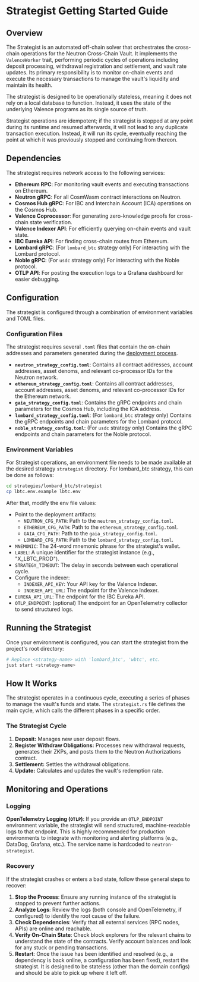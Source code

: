 # Strategist Getting Started Guide

## Overview

The Strategist is an automated off-chain solver that orchestrates the cross-chain operations for the Neutron Cross-Chain Vault. It implements the `ValenceWorker` trait, performing periodic cycles of operations including deposit processing, withdrawal registration and settlement, and vault rate updates. Its primary responsibility is to monitor on-chain events and execute the necessary transactions to manage the vault's liquidity and maintain its health.

The strategist is designed to be operationally stateless, meaning it does not rely on a local database to function. Instead, it uses the state of the underlying Valence programs as its single source of truth.

Strategist operations are idempotent; if the strategist is stopped at any point during its runtime and resumed afterwards, it will not lead to any duplicate transaction execution. Instead, it will run its cycle, eventually reaching the point at which it was previously stopped and continuing from thereon.

## Dependencies

The strategist requires network access to the following services:

- **Ethereum RPC**: For monitoring vault events and executing transactions on Ethereum.
- **Neutron gRPC**: For all CosmWasm contract interactions on Neutron.
- **Cosmos Hub gRPC**: For IBC and Interchain Account (ICA) operations on the Cosmos Hub.
- **Valence Coprocessor**: For generating zero-knowledge proofs for cross-chain state verification.
- **Valence Indexer API**: For efficiently querying on-chain events and vault state.
- **IBC Eureka API**: For finding cross-chain routes from Ethereum.
- **Lombard gRPC**: (For `lombard_btc` strategy only) For interacting with the Lombard protocol.
- **Noble gRPC**: (For `usdc` strategy only) For interacting with the Noble protocol.
- **OTLP API**: For posting the execution logs to a Grafana dashboard for easier debugging.

## Configuration

The strategist is configured through a combination of environment variables and TOML files.

### Configuration Files

The strategist requires several `.toml` files that contain the on-chain addresses and parameters generated during the [deployment process](./deploy_getting_started.md).

-   **`neutron_strategy_config.toml`**: Contains all contract addresses, account addresses, asset denoms, and relevant co-processor IDs for the Neutron network.
-   **`ethereum_strategy_config.toml`**: Contains all contract addresses, account addresses, asset denoms, and relevant co-processor IDs for the Ethereum network.
-   **`gaia_strategy_config.toml`**: Contains the gRPC endpoints and chain parameters for the Cosmos Hub, including the ICA address.
-   **`lombard_strategy_config.toml`**: (For `lombard_btc` strategy only) Contains the gRPC endpoints and chain parameters for the Lombard protocol.
-   **`noble_strategy_config.toml`**: (For `usdc` strategy only) Contains the gRPC endpoints and chain parameters for the Noble protocol.

### Environment Variables

For Strategist operations, an environment file needs to be made available at the desired strategy `strategist` directory. For lombard_btc strategy, this can be done as follows:

```bash
cd strategies/lombard_btc/strategist
cp lbtc.env.example lbtc.env
```

After that, modify the env file values:

- Point to the deployment artifacts:
  - `NEUTRON_CFG_PATH`: Path to the `neutron_strategy_config.toml`.
  - `ETHEREUM_CFG_PATH`: Path to the `ethereum_strategy_config.toml`.
  - `GAIA_CFG_PATH`: Path to the `gaia_strategy_config.toml`.
  - `LOMBARD_CFG_PATH`: Path to the `lombard_strategy_config.toml`.
- `MNEMONIC`: The 24-word mnemonic phrase for the strategist's wallet.
- `LABEL`: A unique identifier for the strategist instance (e.g., "X_LBTC_PROD").
- `STRATEGY_TIMEOUT`: The delay in seconds between each operational cycle.
- Configure the indexer:
  - `INDEXER_API_KEY`: Your API key for the Valence Indexer.
  - `INDEXER_API_URL`: The endpoint for the Valence Indexer.
- `EUREKA_API_URL`: The endpoint for the IBC Eureka API.
- `OTLP_ENDPOINT`: (optional) The endpoint for an OpenTelemetry collector to send structured logs.

## Running the Strategist

Once your environment is configured, you can start the strategist from the project's root directory:

```bash
# Replace <strategy-name> with 'lombard_btc', 'wbtc', etc.
just start <strategy-name>
```

## How It Works

The strategist operates in a continuous cycle, executing a series of phases to manage the vault's funds and state. The `strategist.rs` file defines the main cycle, which calls the different phases in a specific order.

### The Strategist Cycle

1.  **Deposit:** Manages new user deposit flows.
2.  **Register Withdraw Obligations:** Processes new withdrawal requests, generates their ZKPs, and posts them to the Neutron Authorizations contract.
3.  **Settlement:** Settles the withdrawal obligations.
4.  **Update:** Calculates and updates the vault's redemption rate.

## Monitoring and Operations

### Logging

**OpenTelemetry Logging (`OTLP`)**: If you provide an `OTLP_ENDPOINT` environment variable, the strategist will send structured, machine-readable logs to that endpoint. This is highly recommended for production environments to integrate with monitoring and alerting platforms (e.g., DataDog, Grafana, etc.). The service name is hardcoded to `neutron-strategist`.

### Recovery

If the strategist crashes or enters a bad state, follow these general steps to recover:

1.  **Stop the Process**: Ensure any running instance of the strategist is stopped to prevent further actions.
2.  **Analyze Logs**: Review the logs (both console and OpenTelemetry, if configured) to identify the root cause of the failure.
3.  **Check Dependencies**: Verify that all external services (RPC nodes, APIs) are online and reachable.
4.  **Verify On-Chain State**: Check block explorers for the relevant chains to understand the state of the contracts. Verify account balances and look for any stuck or pending transactions.
5.  **Restart**: Once the issue has been identified and resolved (e.g., a dependency is back online, a configuration has been fixed), restart the strategist. It is designed to be stateless (other than the domain configs) and should be able to pick up where it left off.

